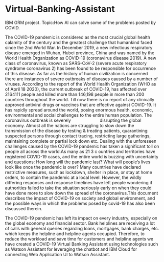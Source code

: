 # Virtual-Banking-Assistant
IBM GRM project.
Topic:How AI can solve some of the problems posted by COVID.


The COVID-19 pandemic is considered as the most crucial global health calamity of the century and the greatest challenge that humankind faced since the 2nd World War. In December 2019, a new infectious respiratory disease emerged in Wuhan, Hubei province, China and was named by the World Health Organization as COVID-19 (coronavirus disease 2019). A new class of coronavirus, known as SARS-CoV-2 (severe acute respiratory syndrome coronavirus 2) has been found to be responsible for occurrence of this disease. As far as the history of human civilization is concerned there are instances of severe outbreaks of diseases caused by a number of viruses. According to the report of the World Health Organization (WHO as of April 18 2020), the current outbreak of COVID-19, has affected over 2164111 people and killed more than 146,198 people in more than 200 countries throughout the world. Till now there is no report of any clinically approved antiviral drugs or vaccines that are effective against COVID-19. It has rapidly spread around the world, posing enormous health, economic, environmental and social challenges to the entire human population. The coronavirus outbreak is severely
      
                disrupting the global economy. Almost all the nations are struggling to slow down the transmission of the disease by testing & treating patients, quarantining suspected persons through contact tracing, restricting large gatherings, maintaining complete or partial lock down etc.
Dealing with the unforeseen challenges caused by the COVID-19 pandemic has taken a significant toll on people all across the world.As many as 21 3 c ountries and territories have registered COVID-19 cases, and the entire world is buzzing with uncertainty and questions: How long will the pandemic last? What will people’s lives look like once the pandemic is over?
Many countries have declared restrictive measures, such as lockdown, shelter in place, or stay at home orders, to contain the pandemic at a local level. However, the wildly differing responses and response timelines have left people wondering if authorities failed to take the situation seriously early on when they could have done more to slow down the spread of the coronavirus.This document describes the impact of COVID-19 on society and global environment, and the possible ways in which the problems posed by covid-19 has also been discussed therein.





The COVID-19 pandemic has left its impact on every industry, especially on the global economy and financial sector. Bank helplines are receiving a lot of calls with general queries regarding loans, mortgages, bank charges, etc. which keeps the helpline and helpline agents occupied. Therefore, to reduce the workload and save time for customers and helpline agents we have created a COVID-19 Virtual Banking Assistant using technologies such as Watson Assistant for leveraging the chatbot and IBM
Cloud for connecting Web Application UI to Watson Assistant.
